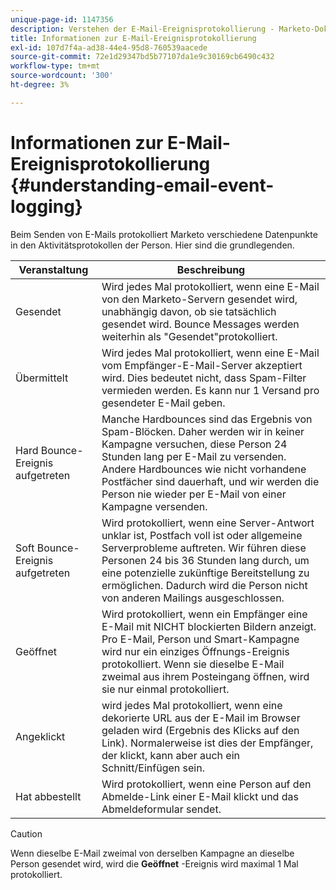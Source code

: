 ```yaml
---
unique-page-id: 1147356
description: Verstehen der E-Mail-Ereignisprotokollierung - Marketo-Dokumente - Produktdokumentation
title: Informationen zur E-Mail-Ereignisprotokollierung
exl-id: 107d7f4a-ad38-44e4-95d8-760539aacede
source-git-commit: 72e1d29347bd5b77107da1e9c30169cb6490c432
workflow-type: tm+mt
source-wordcount: '300'
ht-degree: 3%

---
```


# Informationen zur E-Mail-Ereignisprotokollierung {#understanding-email-event-logging}

Beim Senden von E-Mails protokolliert Marketo verschiedene Datenpunkte in den Aktivitätsprotokollen der Person. Hier sind die grundlegenden.

| Veranstaltung | Beschreibung |
|---|---|
| Gesendet | Wird jedes Mal protokolliert, wenn eine E-Mail von den Marketo-Servern gesendet wird, unabhängig davon, ob sie tatsächlich gesendet wird. Bounce Messages werden weiterhin als &quot;Gesendet&quot;protokolliert. |
| Übermittelt | Wird jedes Mal protokolliert, wenn eine E-Mail vom Empfänger-E-Mail-Server akzeptiert wird. Dies bedeutet nicht, dass Spam-Filter vermieden werden. Es kann nur 1 Versand pro gesendeter E-Mail geben. |
| Hard Bounce-Ereignis aufgetreten | Manche Hardbounces sind das Ergebnis von Spam-Blöcken. Daher werden wir in keiner Kampagne versuchen, diese Person 24 Stunden lang per E-Mail zu versenden. Andere Hardbounces wie nicht vorhandene Postfächer sind dauerhaft, und wir werden die Person nie wieder per E-Mail von einer Kampagne versenden. |
| Soft Bounce-Ereignis aufgetreten | Wird protokolliert, wenn eine Server-Antwort unklar ist, Postfach voll ist oder allgemeine Serverprobleme auftreten. Wir führen diese Personen 24 bis 36 Stunden lang durch, um eine potenzielle zukünftige Bereitstellung zu ermöglichen. Dadurch wird die Person nicht von anderen Mailings ausgeschlossen. |
| Geöffnet | Wird protokolliert, wenn ein Empfänger eine E-Mail mit NICHT blockierten Bildern anzeigt. Pro E-Mail, Person und Smart-Kampagne wird nur ein einziges Öffnungs-Ereignis protokolliert. Wenn sie dieselbe E-Mail zweimal aus ihrem Posteingang öffnen, wird sie nur einmal protokolliert. |
| Angeklickt | wird jedes Mal protokolliert, wenn eine dekorierte URL aus der E-Mail im Browser geladen wird (Ergebnis des Klicks auf den Link). Normalerweise ist dies der Empfänger, der klickt, kann aber auch ein Schnitt/Einfügen sein. |
| Hat abbestellt | Wird protokolliert, wenn eine Person auf den Abmelde-Link einer E-Mail klickt und das Abmeldeformular sendet. |

>[!CAUTION]
>
>Wenn dieselbe E-Mail zweimal von derselben Kampagne an dieselbe Person gesendet wird, wird die **Geöffnet** -Ereignis wird maximal 1 Mal protokolliert.
